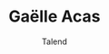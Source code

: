 ---
key: gaelle_acas
title: Gaëlle Acas
name: Gaëlle Acas
company: Talend
subtitle: Talend
city: Nantes, France
photoURL: ./images/team/gaelle_acas.jpg
socials:
  - icon: twitter
    link: https://twitter.com/Gaelleacas
    name: Gaelleacas
  - icon: github
    link: https://github.com/gaelletalend
    name: gaelletalend
---